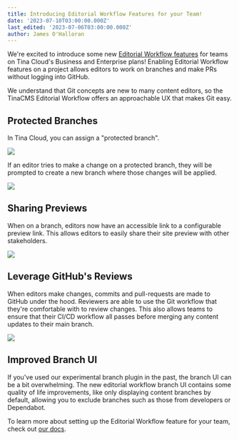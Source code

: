 ```yaml
---
title: Introducing Editorial Workflow Features for your Team!
date: '2023-07-10T03:00:00.000Z'
last_edited: '2023-07-06T03:00:00.000Z'
author: James O'Halloran
---
```


We're excited to introduce some new [Editorial Workflow features](https://tina.io/editorial-workflow/) for teams on Tina Cloud's Business and Enterprise plans! Enabling Editorial Workflow features on a project allows editors to work on branches and make PRs without logging into GitHub.

<Youtube embedSrc="https://www.youtube.com/embed/gYukiULGqGc" />

We understand that Git concepts are new to many content editors, so the TinaCMS Editorial Workflow offers an approachable UX that makes Git easy.

## Protected Branches

In Tina Cloud, you can assign a "protected branch".

![](https://res.cloudinary.com/forestry-demo/image/upload/v1689016108/blog-media/editorial-workflow/enable-editorial-workflow.png)

If an editor tries to make a change on a protected branch, they will be prompted to create a new branch where those changes will be applied.

![](http://res.cloudinary.com/forestry-demo/image/upload/v1689033651/blog-media/editorial-workflow/create-branch_bgpgwn.png)

## Sharing Previews

When on a branch, editors now have an accessible link to a configurable preview link. This allows editors to easily share their site preview with other stakeholders.

![](http://res.cloudinary.com/forestry-demo/image/upload/v1689035096/blog-media/editorial-workflow/share-btn_xvmxii.png)

## Leverage GitHub's Reviews

When editors make changes, commits and pull-requests are made to GitHub under the hood. Reviewers are able to use the Git workflow that they're comfortable with to review changes. This also allows teams to ensure that their CI/CD workflow all passes before merging any content updates to their main branch.

![](http://res.cloudinary.com/forestry-demo/image/upload/v1689035294/blog-media/editorial-workflow/github-pr_vbyqbs.png)

## Improved Branch UI

If you've used our experimental branch plugin in the past, the branch UI can be a bit overwhelming. The new editorial workflow branch UI contains some quality of life improvements, like only displaying content branches by default, allowing you to exclude branches such as those from developers or Dependabot.

<Youtube embedSrc="https://www.youtube.com/embed/LvMgC6D6Sms" />

To learn more about setting up the Editorial Workflow feature for your team, check out [our docs](/docs/drafts/editorial-workflow/).

<Callout title="Request a Demo" description="Want to see a demo of editorial workflow features in action? Let's chat!" buttonText="Request a Demo" url="mailto:demo@tina.io" />

